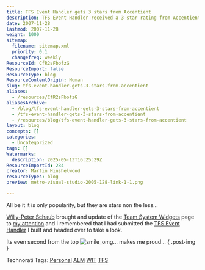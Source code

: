 ```yaml
---
title: TFS Event Handler gets 3 stars from Accentient
description: TFS Event Handler received a 3-star rating from Accentient, highlighting its popularity and ranking on the Team System Widgets platform for ALM and TFS tools.
date: 2007-11-28
lastmod: 2007-11-28
weight: 1000
sitemap:
  filename: sitemap.xml
  priority: 0.1
  changefreq: weekly
ResourceId: CfR2sFbofzG
ResourceImport: false
ResourceType: blog
ResourceContentOrigin: Human
slug: tfs-event-handler-gets-3-stars-from-accentient
aliases:
  - /resources/CfR2sFbofzG
aliasesArchive:
  - /blog/tfs-event-handler-gets-3-stars-from-accentient
  - /tfs-event-handler-gets-3-stars-from-accentient
  - /resources/blog/tfs-event-handler-gets-3-stars-from-accentient
layout: blog
concepts: []
categories:
  - Uncategorized
tags: []
Watermarks:
  description: 2025-05-13T16:25:29Z
ResourceImportId: 284
creator: Martin Hinshelwood
resourceTypes: blog
preview: metro-visual-studio-2005-128-link-1-1.png

---
```

All be it it is only popularity, but they are stars non the less...

[Willy-Peter Schaub](http://dotnet.org.za/willy/) brought and update of the [Team System Widgets](http://www.teamsystemwidgets.com) page to [my attention](http://dotnet.org.za/willy/archive/2007/11/27/www-teamsystemwidgets-com-updated.aspx) and I remembered that I had submitted the [TFS Event Handler](http://www.codeplex.com/TFSEventHandler) I built and headed over to take a look.

Its even second from the top ![smile_omg](images/smile_omg-2-2.gif)... makes me proud...
{ .post-img }

Technorati Tags: [Personal](http://technorati.com/tags/Personal) [ALM](http://technorati.com/tags/ALM) [WIT](http://technorati.com/tags/WIT) [TFS](http://technorati.com/tags/TFS)
